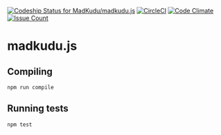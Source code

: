 [![Codeship Status for MadKudu/madkudu.js](https://codeship.com/projects/196466/status?branch=master)](https://codeship.com/projects/196466)
[![CircleCI](https://circleci.com/gh/MadKudu/madkudu.js/tree/master.svg?style=svg)](https://circleci.com/gh/MadKudu/madkudu.js/tree/master)
[![Code Climate](https://codeclimate.com/github/MadKudu/madkudu.js/badges/gpa.svg)](https://codeclimate.com/github/MadKudu/madkudu.js)
[![Issue Count](https://codeclimate.com/github/MadKudu/madkudu.js/badges/issue_count.svg)](https://codeclimate.com/github/MadKudu/madkudu.js)

# madkudu.js

## Compiling

```
npm run compile
```

## Running tests

```
npm test
```
